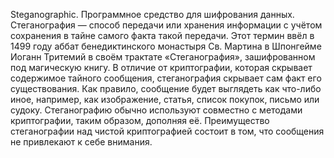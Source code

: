 Steganographic. 
Программное средство для шифрования данных. 
Стеганография — способ передачи или хранения информации с учётом сохранения в тайне самого факта такой передачи. Этот термин ввёл в 1499 году аббат бенедиктинского монастыря Св. Мартина в Шпонгейме Иоганн Тритемий в своём трактате «Стеганография», зашифрованном под магическую книгу. В отличие от криптографии, которая скрывает содержимое тайного сообщения, стеганография скрывает сам факт его существования. Как правило, сообщение будет выглядеть как что-либо иное, например, как изображение, статья, список покупок, письмо или судоку. Стеганографию обычно используют совместно с методами криптографии, таким образом, дополняя её. Преимущество стеганографии над чистой криптографией состоит в том, что сообщения не привлекают к себе внимания.

